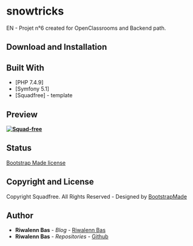 # snowtricks

EN - Projet n°6 created for OpenClassrooms and Backend path.

## Download and Installation

## Built With

* [PHP 7.4.9]
* [Symfony 5.1]
* [Squadfree] - template

## Preview
**[![Squad-free](https://bootstrapmade.com/wp-content/themefiles/Squadfree/800.png)](https://bootstrapmade.com)**

## Status
[Bootstrap Made license](https://bootstrapmade.com/license/)

## Copyright and License
Copyright Squadfree. All Rights Reserved - Designed by [BootstrapMade](https://bootstrapmade.com)

## Author
* **Riwalenn Bas** - *Blog* - [Riwalenn Bas](https://www.riwalennbas.com)
* **Riwalenn Bas** - *Repositories* - [Github](https://github.com/riwalenn?tab=repositories)
